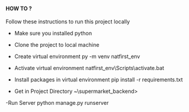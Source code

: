 #### HOW TO ?
Follow these instructions to run this project locally

- Make sure you installed python
- Clone the project to local machine
- Create virtual environment
    py -m venv natfirst_env
- Activate virtual environment
    natfirst_env\Scripts\activate.bat

- Install packages in virtual environment
    pip install -r requirements.txt

- Get in Project Directory 
    ~\supermarket_backend>
    
-Run Server
    python manage.py runserver
